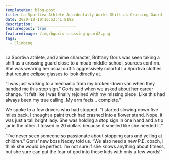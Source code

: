 ```yaml
---
templateKey: blog-post
title: La Sportiva Athlete Accidentally Works Shift as Crossing Gaurd
date: 2020-12-10T16:53:41.819Z
description: __________________
featuredpost: true
featuredimage: /img/bgoris-crossing-gaurd2.png
tags:
  - Climbing
---
```

La Sportiva athlete, and anime character, Brittany Goris was seen taking a shift as a crossing guard close to a moab middle-school, sources confirm. She was wearing her usual outfit: aggressively colorful La Sportiva clothes that require eclipse glasses to look directly at.



“I was just walking to a mechanic from my broken-down van when they handed me this stop sign.” Goris said when we asked about her career change. “It felt like I was finally rejoined with my missing piece. Like this had always been my true calling. My arm feels… complete.”



We spoke to a few drivers who had stopped. “I started slowing down five miles back. I thought a paint truck had crashed into a flower stand. Nope, it was just a tall bright lady. She was holding a stop sign in one hand and a tip jar in the other. I tossed in 20 dollars because it smelled like she needed it.”



“I’ve never seen someone so passionate about stopping cars and yelling at children.” Goris’ new boss Nacey told us. “We also need a new P.E. coach, I think she would be perfect. I’m not sure if she knows anything about fitness, but she sure can put the fear of god into these kids with only a few words!”
